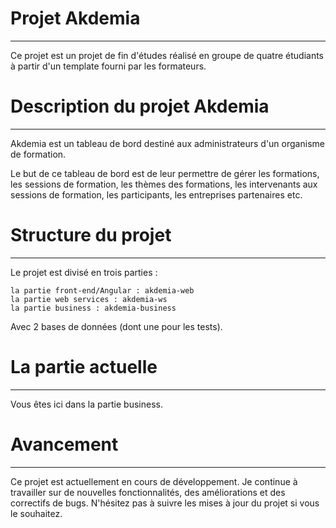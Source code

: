 # Projet Akdemia
---
Ce projet est un projet de fin d'études réalisé en groupe de quatre étudiants à partir d'un template fourni par les formateurs.

# Description du projet Akdemia
---
Akdemia est un tableau de bord destiné aux administrateurs d'un organisme de formation.

Le but de ce tableau de bord est de leur permettre de gérer les formations, les sessions de formation, les thèmes des formations, les intervenants aux sessions de formation, les participants, les entreprises partenaires etc.

# Structure du projet
---

Le projet est divisé en trois parties :

    la partie front-end/Angular : akdemia-web
    la partie web services : akdemia-ws
    la partie business : akdemia-business
		
Avec 2 bases de données (dont une pour les tests).

# La partie actuelle
---
Vous êtes ici dans la partie business.

# Avancement
---
Ce projet est actuellement en cours de développement. Je continue à travailler sur de nouvelles fonctionnalités, des améliorations et des correctifs de bugs. N'hésitez pas à suivre les mises à jour du projet si vous le souhaitez.
